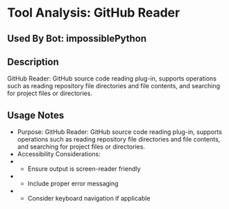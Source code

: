# Tool Analysis: GitHub Reader

## Used By Bot: impossiblePython

## Description
GitHub Reader: GitHub source code reading plug-in, supports operations such as reading repository file directories and file contents, and searching for project files or directories.


## Usage Notes
- Purpose: GitHub Reader: GitHub source code reading plug-in, supports operations such as reading repository file directories and file contents, and searching for project files or directories.
- Accessibility Considerations:
- - Ensure output is screen-reader friendly
- - Include proper error messaging
- - Consider keyboard navigation if applicable
